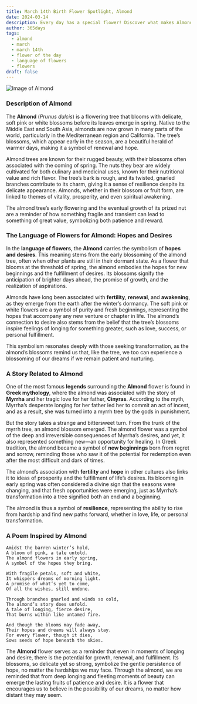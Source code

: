 ```yaml
---
title: March 14th Birth Flower Spotlight, Almond
date: 2024-03-14
description: Every day has a special flower! Discover what makes Almond unique as today’s birth flower and its symbolic meaning.
author: 365days
tags:
  - almond
  - march
  - march 14th
  - flower of the day
  - language of flowers
  - flowers
draft: false
---
```



![Image of Almond](https://cdn.pixabay.com/photo/2020/03/15/13/11/almond-tree-4933573_1280.jpg#center)


### Description of Almond

The **Almond** (_Prunus dulcis_) is a flowering tree that blooms with delicate, soft pink or white blossoms before its leaves emerge in spring. Native to the Middle East and South Asia, almonds are now grown in many parts of the world, particularly in the Mediterranean region and California. The tree’s blossoms, which appear early in the season, are a beautiful herald of warmer days, making it a symbol of renewal and hope.

Almond trees are known for their rugged beauty, with their blossoms often associated with the coming of spring. The nuts they bear are widely cultivated for both culinary and medicinal uses, known for their nutritional value and rich flavor. The tree’s bark is rough, and its twisted, gnarled branches contribute to its charm, giving it a sense of resilience despite its delicate appearance. Almonds, whether in their blossom or fruit form, are linked to themes of vitality, prosperity, and even spiritual awakening.

The almond tree’s early flowering and the eventual growth of its prized nut are a reminder of how something fragile and transient can lead to something of great value, symbolizing both patience and reward.

### The Language of Flowers for Almond: Hopes and Desires

In the **language of flowers**, the **Almond** carries the symbolism of **hopes and desires**. This meaning stems from the early blossoming of the almond tree, often when other plants are still in their dormant state. As a flower that blooms at the threshold of spring, the almond embodies the hopes for new beginnings and the fulfillment of desires. Its blossoms signify the anticipation of brighter days ahead, the promise of growth, and the realization of aspirations.

Almonds have long been associated with **fertility**, **renewal**, and **awakening**, as they emerge from the earth after the winter’s dormancy. The soft pink or white flowers are a symbol of purity and fresh beginnings, representing the hopes that accompany any new venture or chapter in life. The almond’s connection to desire also stems from the belief that the tree’s blossoms inspire feelings of longing for something greater, such as love, success, or personal fulfillment.

This symbolism resonates deeply with those seeking transformation, as the almond’s blossoms remind us that, like the tree, we too can experience a blossoming of our dreams if we remain patient and nurturing.

### A Story Related to Almond

One of the most famous **legends** surrounding the **Almond** flower is found in **Greek mythology**, where the almond was associated with the story of **Myrrha** and her tragic love for her father, **Cinyras**. According to the myth, Myrrha’s desperate longing for her father led her to commit an act of incest, and as a result, she was turned into a myrrh tree by the gods in punishment.

But the story takes a strange and bittersweet turn. From the trunk of the myrrh tree, an almond blossom emerged. The almond flower was a symbol of the deep and irreversible consequences of Myrrha’s desires, and yet, it also represented something new—an opportunity for healing. In Greek tradition, the almond became a symbol of **new beginnings** born from regret and sorrow, reminding those who saw it of the potential for redemption even after the most difficult and dark of times.

The almond’s association with **fertility** and **hope** in other cultures also links it to ideas of prosperity and the fulfillment of life’s desires. Its blooming in early spring was often considered a divine sign that the seasons were changing, and that fresh opportunities were emerging, just as Myrrha’s transformation into a tree signified both an end and a beginning.

The almond is thus a symbol of **resilience**, representing the ability to rise from hardship and find new paths forward, whether in love, life, or personal transformation.

### A Poem Inspired by Almond

```
Amidst the barren winter’s hold,  
A bloom of pink, a tale untold.  
The almond flowers in early spring,  
A symbol of the hopes they bring.  

With fragile petals, soft and white,  
It whispers dreams of morning light.  
A promise of what’s yet to come,  
Of all the wishes, still undone.  

Through branches gnarled and winds so cold,  
The almond’s story does unfold.  
A tale of longing, fierce desire,  
That burns within like untamed fire.  

And though the blooms may fade away,  
Their hopes and dreams will always stay.  
For every flower, though it dies,  
Sows seeds of hope beneath the skies.
```

The **Almond** flower serves as a reminder that even in moments of longing and desire, there is the potential for growth, renewal, and fulfillment. Its blossoms, so delicate yet so strong, symbolize the gentle persistence of hope, no matter the hardships we may face. Through the almond, we are reminded that from deep longing and fleeting moments of beauty can emerge the lasting fruits of patience and desire. It is a flower that encourages us to believe in the possibility of our dreams, no matter how distant they may seem.

